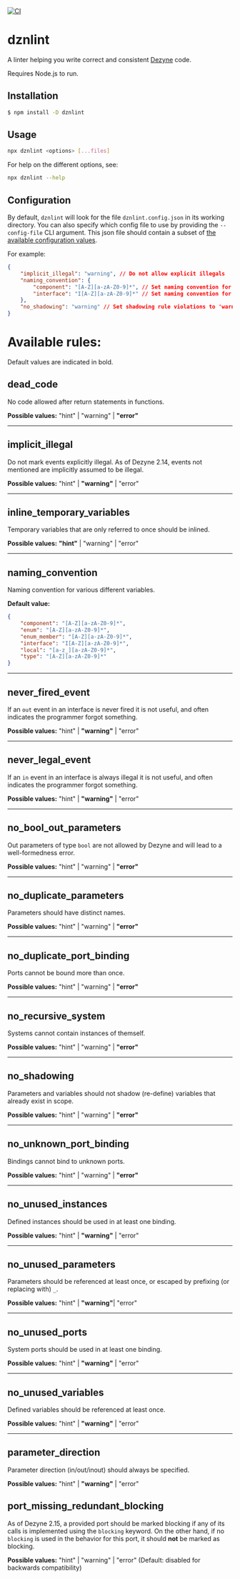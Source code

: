 [![CI](https://github.com/Perryvw/dznlint/actions/workflows/ci.yml/badge.svg)](https://github.com/Perryvw/dznlint/actions/workflows/ci.yml)

# dznlint

A linter helping you write correct and consistent [Dezyne](https://dezyne.org/) code.

Requires Node.js to run.

## Installation

```bash
$ npm install -D dznlint
```

## Usage

```bash
npx dznlint <options> [...files]
```

For help on the different options, see:

```bash
npx dznlint --help
```

## Configuration

By default, `dznlint` will look for the file `dznlint.config.json` in its working directory. You can also specify which config file to use by providing the `--config-file` CLI argument. This json file should contain a subset of [the available configuration values](./src/config/dznlint-configuration.ts).

For example:

```json
{
    "implicit_illegal": "warning", // Do not allow explicit illegals
    "naming_convention": {
        "component": "[A-Z][a-zA-Z0-9]*", // Set naming convention for component
        "interface": "I[A-Z][a-zA-Z0-9]*" // Set naming convention for interface
    },
    "no_shadowing": "warning" // Set shadowing rule violations to 'warning' severity
}
```

# Available rules:

Default values are indicated in bold.

## dead_code

No code allowed after return statements in functions.

**Possible values:** "hint" | "warning" | **"error"**

---

## implicit_illegal

Do not mark events explicitly illegal. As of Dezyne 2.14, events not mentioned are implicitly assumed to be illegal.

**Possible values:** "hint" | **"warning"** | "error"

---

## inline_temporary_variables

Temporary variables that are only referred to once should be inlined.

**Possible values:** **"hint"** | "warning" | "error"

---

## naming_convention

Naming convention for various different variables.

**Default value:**

```json
{
    "component": "[A-Z][a-zA-Z0-9]*",
    "enum": "[A-Z][a-zA-Z0-9]*",
    "enum_member": "[A-Z][a-zA-Z0-9]*",
    "interface": "I[A-Z][a-zA-Z0-9]*",
    "local": "[a-z_][a-zA-Z0-9]*",
    "type": "[A-Z][a-zA-Z0-9]*"
}
```

---

## never_fired_event

If an `out` event in an interface is never fired it is not useful, and often indicates the programmer forgot something.

**Possible values:** "hint" | **"warning"** | "error"

---

## never_legal_event

If an `in` event in an interface is always illegal it is not useful, and often indicates the programmer forgot something.

**Possible values:** "hint" | **"warning"** | "error"

---

## no_bool_out_parameters

Out parameters of type `bool` are not allowed by Dezyne and will lead to a well-formedness error.

**Possible values:** "hint" | "warning" | **"error"**

---

## no_duplicate_parameters

Parameters should have distinct names.

**Possible values:** "hint" | "warning" | **"error"**

---

## no_duplicate_port_binding

Ports cannot be bound more than once.

**Possible values:** "hint" | "warning" | **"error"**

---

## no_recursive_system

Systems cannot contain instances of themself.

**Possible values:** "hint" | "warning" | **"error"**

---

## no_shadowing

Parameters and variables should not shadow (re-define) variables that already exist in scope.

**Possible values:** "hint" | "warning" | **"error"**

---

## no_unknown_port_binding

Bindings cannot bind to unknown ports.

**Possible values:** "hint" | "warning" | **"error"**

---

## no_unused_instances

Defined instances should be used in at least one binding.

**Possible values:** "hint" | **"warning"** | "error"

---

## no_unused_parameters

Parameters should be referenced at least once, or escaped by prefixing (or replacing with) `_`.

**Possible values:** "hint" | **"warning"**| "error"

---

## no_unused_ports

System ports should be used in at least one binding.

**Possible values:** "hint" | **"warning"** | "error"

---

## no_unused_variables

Defined variables should be referenced at least once.

**Possible values:** "hint" | **"warning"** | "error"

---

## parameter_direction

Parameter direction (in/out/inout) should always be specified.

**Possible values:** "hint" | **"warning"** | "error"

## port_missing_redundant_blocking

As of Dezyne 2.15, a provided port should be marked blocking if any of its calls is implemented using the `blocking` keyword. On the other hand, if no `blocking` is used in the behavior for this port, it should **not** be marked as blocking.

**Possible values:** "hint" | "warning" | "error" (Default: disabled for backwards compatibility)
